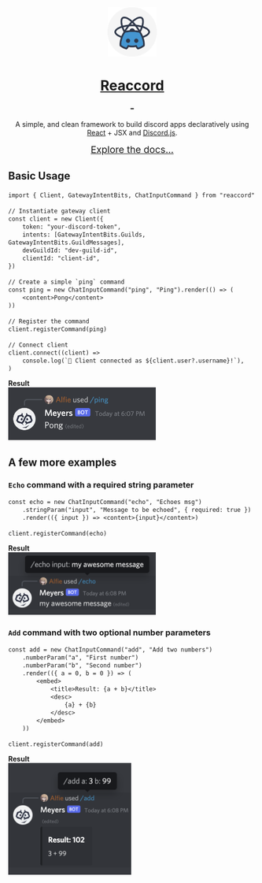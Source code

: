 <div style="text-align: center">
    <img src="./assets/reaccord.svg" alt="Reaccord Logo" width="100">
    <h1 style="font-weight: bold">
        <a href="https://djobbo.github.io/reaccord">Reaccord</a>
        <div>
        <a aria-label="reaccord NPM version" href="https://www.npmjs.com/package/reaccord">
            <img alt="" src="https://img.shields.io/npm/v/reaccord.svg?style=flat-square&labelColor=2E3749&color=4596D1&logo=npm&label=reaccord">
        </a>
        <a aria-label="reaccord router NPM version" href="https://www.npmjs.com/package/@reaccord/router">
            <img alt="" src="https://img.shields.io/npm/v/@reaccord/router.svg?style=flat-square&labelColor=2E3749&color=4596D1&logo=npm&label=@reaccord/router">
        </a>
        </div>
    </h1>

A simple, and clean framework to build discord apps declaratively using [React](https://reactjs.org/) + JSX and [Discord.js](https://discord.js.org/).

<a href="https://djobbo.github.io/reaccord" style="font-size: 1.2rem">Explore the docs...</a>

</div>

## Basic Usage

```tsx
import { Client, GatewayIntentBits, ChatInputCommand } from "reaccord"

// Instantiate gateway client
const client = new Client({
    token: "your-discord-token",
    intents: [GatewayIntentBits.Guilds, GatewayIntentBits.GuildMessages],
    devGuildId: "dev-guild-id",
    clientId: "client-id",
})

// Create a simple `ping` command
const ping = new ChatInputCommand("ping", "Ping").render(() => (
    <content>Pong</content>
))

// Register the command
client.registerCommand(ping)

// Connect client
client.connect((client) =>
    console.log(`🚀 Client connected as ${client.user?.username}!`),
)
```

**Result**  
<img src="./assets/command_ping.png" alt="Ping Command" width="300">

## A few more examples

### `Echo` command with a required string parameter

```tsx
const echo = new ChatInputCommand("echo", "Echoes msg")
    .stringParam("input", "Message to be echoed", { required: true })
    .render(({ input }) => <content>{input}</content>)

client.registerCommand(echo)
```

**Result**  
<img src="./assets/command_echo.png" alt="Echo Command" width="300">

### `Add` command with two optional number parameters

```tsx
const add = new ChatInputCommand("add", "Add two numbers")
    .numberParam("a", "First number")
    .numberParam("b", "Second number")
    .render(({ a = 0, b = 0 }) => (
        <embed>
            <title>Result: {a + b}</title>
            <desc>
                {a} + {b}
            </desc>
        </embed>
    ))

client.registerCommand(add)
```

**Result**  
<img src="./assets/command_add.png" alt="Add Command" width="250">
